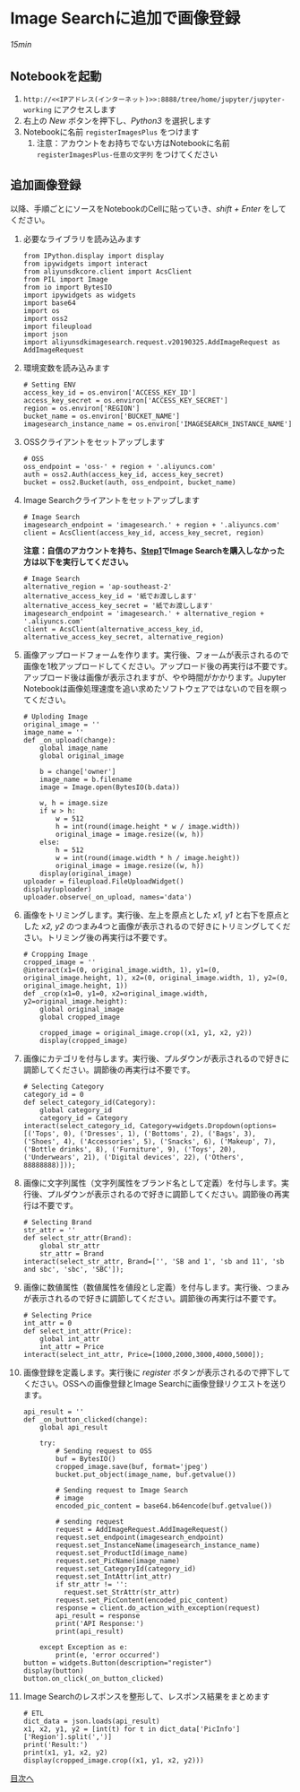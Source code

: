 # Image Searchに追加で画像登録
###### 15min

## Notebookを起動
1. `http://<<IPアドレス(インターネット)>>:8888/tree/home/jupyter/jupyter-working` にアクセスします
1. 右上の *New* ボタンを押下し、*Python3* を選択します
1. Notebookに名前 `registerImagesPlus` をつけます
    1. 注意：アカウントをお持ちでない方はNotebookに名前 `registerImagesPlus-任意の文字列` をつけてください

## 追加画像登録
以降、手順ごとにソースをNotebookのCellに貼っていき、*shift + Enter* をしてください。
1. 必要なライブラリを読み込みます
    ```
    from IPython.display import display
    from ipywidgets import interact
    from aliyunsdkcore.client import AcsClient
    from PIL import Image
    from io import BytesIO
    import ipywidgets as widgets
    import base64
    import os
    import oss2
    import fileupload
    import json
    import aliyunsdkimagesearch.request.v20190325.AddImageRequest as AddImageRequest
    ```
1. 環境変数を読み込みます
    ```
    # Setting ENV
    access_key_id = os.environ['ACCESS_KEY_ID']
    access_key_secret = os.environ['ACCESS_KEY_SECRET']
    region = os.environ['REGION']
    bucket_name = os.environ['BUCKET_NAME']
    imagesearch_instance_name = os.environ['IMAGESEARCH_INSTANCE_NAME']
    ```
1. OSSクライアントをセットアップします
    ```
    # OSS
    oss_endpoint = 'oss-' + region + '.aliyuncs.com'
    auth = oss2.Auth(access_key_id, access_key_secret)
    bucket = oss2.Bucket(auth, oss_endpoint, bucket_name)
    ```
1. Image Searchクライアントをセットアップします
    ```
    # Image Search
    imagesearch_endpoint = 'imagesearch.' + region + '.aliyuncs.com'
    client = AcsClient(access_key_id, access_key_secret, region)
    ```
    **注意：自信のアカウントを持ち、[Step1](Step1.md)でImage Searchを購入しなかった方は以下を実行してください。**
    ```
    # Image Search
    alternative_region = 'ap-southeast-2'
    alternative_access_key_id = '紙でお渡しします'
    alternative_access_key_secret = '紙でお渡しします'
    imagesearch_endpoint = 'imagesearch.' + alternative_region + '.aliyuncs.com'
    client = AcsClient(alternative_access_key_id, alternative_access_key_secret, alternative_region)
    ```
1. 画像アップロードフォームを作ります。実行後、フォームが表示されるので画像を1枚アップロードしてください。アップロード後の再実行は不要です。アップロード後は画像が表示されますが、やや時間がかかります。Jupyter Notebookは画像処理速度を追い求めたソフトウェアではないので目を瞑ってください。
    ```
    # Uploding Image
    original_image = ''
    image_name = ''
    def _on_upload(change):
        global image_name
        global original_image

        b = change['owner']
        image_name = b.filename
        image = Image.open(BytesIO(b.data))

        w, h = image.size
        if w > h:
            w = 512
            h = int(round(image.height * w / image.width))
            original_image = image.resize((w, h))
        else:
            h = 512
            w = int(round(image.width * h / image.height))
            original_image = image.resize((w, h))
        display(original_image)
    uploader = fileupload.FileUploadWidget()
    display(uploader)
    uploader.observe(_on_upload, names='data')
    ```
1. 画像をトリミングします。実行後、左上を原点とした *x1, y1* と右下を原点とした *x2, y2* のつまみ4つと画像が表示されるので好きにトリミングしてください。トリミング後の再実行は不要です。
    ```
    # Cropping Image
    cropped_image = ''
    @interact(x1=(0, original_image.width, 1), y1=(0, original_image.height, 1), x2=(0, original_image.width, 1), y2=(0, original_image.height, 1))
    def _crop(x1=0, y1=0, x2=original_image.width, y2=original_image.height):
        global original_image
        global cropped_image

        cropped_image = original_image.crop((x1, y1, x2, y2))
        display(cropped_image)
    ```
1. 画像にカテゴリを付与します。実行後、プルダウンが表示されるので好きに調節してください。調節後の再実行は不要です。
    ```
    # Selecting Category
    category_id = 0
    def select_category_id(Category):
        global category_id
        category_id = Category
    interact(select_category_id, Category=widgets.Dropdown(options=[('Tops', 0), ('Dresses', 1), ('Bottoms', 2), ('Bags', 3), ('Shoes', 4), ('Accessories', 5), ('Snacks', 6), ('Makeup', 7), ('Bottle drinks', 8), ('Furniture', 9), ('Toys', 20), ('Underwears', 21), ('Digital devices', 22), ('Others', 88888888)]));
    ```    
1. 画像に文字列属性（文字列属性をブランド名として定義）を付与します。実行後、プルダウンが表示されるので好きに調節してください。調節後の再実行は不要です。
    ```
    # Selecting Brand
    str_attr = ''
    def select_str_attr(Brand):
        global str_attr
        str_attr = Brand
    interact(select_str_attr, Brand=['', 'SB and 1', 'sb and 11', 'sb and sbc', 'sbc', 'SBC']);
    ```
1. 画像に数値属性（数値属性を値段とし定義）を付与します。実行後、つまみが表示されるので好きに調節してください。調節後の再実行は不要です。
    ```
    # Selecting Price
    int_attr = 0
    def select_int_attr(Price):
        global int_attr
        int_attr = Price
    interact(select_int_attr, Price=[1000,2000,3000,4000,5000]);
    ```
1. 画像登録を定義します。実行後に *register* ボタンが表示されるので押下してください。OSSへの画像登録とImage Searchに画像登録リクエストを送ります。
    ```
    api_result = ''
    def _on_button_clicked(change):
        global api_result

        try:
            # Sending request to OSS
            buf = BytesIO()
            cropped_image.save(buf, format='jpeg')    
            bucket.put_object(image_name, buf.getvalue())

            # Sending request to Image Search
            # image       
            encoded_pic_content = base64.b64encode(buf.getvalue())

            # sending request
            request = AddImageRequest.AddImageRequest()
            request.set_endpoint(imagesearch_endpoint)
            request.set_InstanceName(imagesearch_instance_name)
            request.set_ProductId(image_name)
            request.set_PicName(image_name)
            request.set_CategoryId(category_id)
            request.set_IntAttr(int_attr)
            if str_attr != '':
              request.set_StrAttr(str_attr)
            request.set_PicContent(encoded_pic_content)
            response = client.do_action_with_exception(request)
            api_result = response
            print('API Response:')
            print(api_result)

        except Exception as e:
            print(e, 'error occurred')        
    button = widgets.Button(description="register")
    display(button)
    button.on_click(_on_button_clicked)
    ```
1. Image Searchのレスポンスを整形して、レスポンス結果をまとめます
    ```
    # ETL
    dict_data = json.loads(api_result)
    x1, x2, y1, y2 = [int(t) for t in dict_data['PicInfo']['Region'].split(',')]
    print('Result:')
    print(x1, y1, x2, y2)
    display(cropped_image.crop((x1, y1, x2, y2)))
    ```


[目次へ](README.md)
